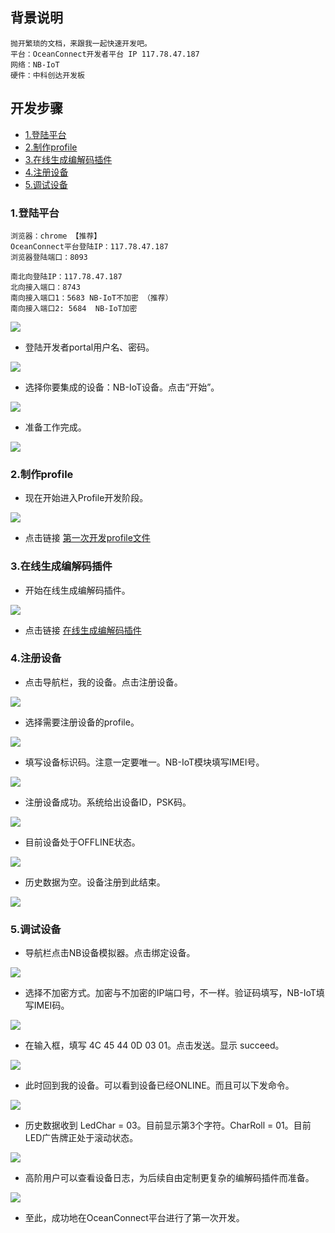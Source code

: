 ## 背景说明

	抛开繁琐的文档，来跟我一起快速开发吧。
	平台：OceanConnect开发者平台 IP 117.78.47.187
	网络：NB-IoT
	硬件：中科创达开发板

## 开发步骤

* [1.登陆平台](#1)
* [2.制作profile](#2)
* [3.在线生成编解码插件](#3)
* [4.注册设备](#4)
* [5.调试设备](#5)


<h3 id="1">1.登陆平台</h3>

	浏览器：chrome 【推荐】
	OceanConnect平台登陆IP：117.78.47.187
	浏览器登陆端口：8093
	
	南北向登陆IP：117.78.47.187
	北向接入端口：8743
	南向接入端口1：5683 NB-IoT不加密 （推荐）
	南向接入端口2: 5684  NB-IoT加密

![](./meta/20171117/SUYAI00008.png)

- 登陆开发者portal用户名、密码。

![](./meta/20171117/SUYAI00007.png)

- 选择你要集成的设备：NB-IoT设备。点击“开始”。

![](./meta/20171117/SUYAI00009.png)

- 准备工作完成。

![](./meta/20171117/SUYAI00010.png)

<h3 id="2">2.制作profile</h3>

- 现在开始进入Profile开发阶段。

![](./meta/20171117/SUYAI00011.png)

- 点击链接 [第一次开发profile文件](./第一次开发profile文件.md)

<h3 id="3">3.在线生成编解码插件</h3>

- 开始在线生成编解码插件。

![](./meta/20171117/SUYAI00034.png)

- 点击链接 [在线生成编解码插件](./在线生成编解码插件.md)

<h3 id="4">4.注册设备</h3>

- 点击导航栏，我的设备。点击注册设备。

![](./meta/20171117/SUYAI00071.png)

- 选择需要注册设备的profile。

![](./meta/20171117/SUYAI00072.png)

- 填写设备标识码。注意一定要唯一。NB-IoT模块填写IMEI号。

![](./meta/20171117/SUYAI00073.png)

- 注册设备成功。系统给出设备ID，PSK码。

![](./meta/20171117/SUYAI00074.png)

- 目前设备处于OFFLINE状态。

![](./meta/20171117/SUYAI00075.png)

- 历史数据为空。设备注册到此结束。

![](./meta/20171117/SUYAI00076.png)

<h3 id="5">5.调试设备</h3>

- 导航栏点击NB设备模拟器。点击绑定设备。

![](./meta/20171117/SUYAI00079.png)

- 选择不加密方式。加密与不加密的IP端口号，不一样。验证码填写，NB-IoT填写IMEI码。

![](./meta/20171117/SUYAI00080.png)

- 在输入框，填写 4C 45 44 0D 03 01。点击发送。显示 succeed。

![](./meta/20171117/SUYAI00081.png)

- 此时回到我的设备。可以看到设备已经ONLINE。而且可以下发命令。

![](./meta/20171117/SUYAI00082.png)

- 历史数据收到 LedChar = 03。目前显示第3个字符。CharRoll = 01。目前LED广告牌正处于滚动状态。

![](./meta/20171117/SUYAI00083.png)

- 高阶用户可以查看设备日志，为后续自由定制更复杂的编解码插件而准备。

![](./meta/20171117/SUYAI00084.png)

- 至此，成功地在OceanConnect平台进行了第一次开发。

